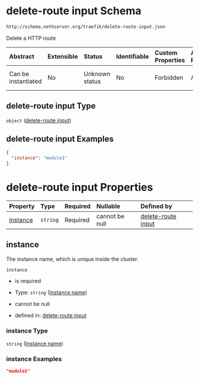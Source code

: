 # delete-route input Schema

```txt
http://schema.nethserver.org/traefik/delete-route-input.json
```

Delete a HTTP route

| Abstract            | Extensible | Status         | Identifiable | Custom Properties | Additional Properties | Access Restrictions | Defined In                                                                        |
| :------------------ | :--------- | :------------- | :----------- | :---------------- | :-------------------- | :------------------ | :-------------------------------------------------------------------------------- |
| Can be instantiated | No         | Unknown status | No           | Forbidden         | Allowed               | none                | [delete-route-input.json](traefik/delete-route-input.json "open original schema") |

## delete-route input Type

`object` ([delete-route input](delete-route-input.md))

## delete-route input Examples

```json
{
  "instance": "module1"
}
```

# delete-route input Properties

| Property              | Type     | Required | Nullable       | Defined by                                                                                                                                               |
| :-------------------- | :------- | :------- | :------------- | :------------------------------------------------------------------------------------------------------------------------------------------------------- |
| [instance](#instance) | `string` | Required | cannot be null | [delete-route input](delete-route-input-properties-instance-name.md "http://schema.nethserver.org/traefik/delete-route-input.json#/properties/instance") |

## instance

The instance name, which is unique inside the cluster.

`instance`

*   is required

*   Type: `string` ([Instance name](delete-route-input-properties-instance-name.md))

*   cannot be null

*   defined in: [delete-route input](delete-route-input-properties-instance-name.md "http://schema.nethserver.org/traefik/delete-route-input.json#/properties/instance")

### instance Type

`string` ([Instance name](delete-route-input-properties-instance-name.md))

### instance Examples

```json
"module1"
```
